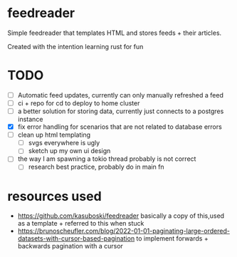 # feedreader

Simple feedreader that templates HTML and stores feeds + their articles. 

Created with the intention learning rust for fun

# TODO
- [ ] Automatic feed updates, currently can only manually refreshed a feed
- [ ] ci + repo for cd to deploy to home cluster
- [ ] a better solution for storing data, currently just connects to a postgres instance
- [x] fix error handling for scenarios that are not related to database errors
- [ ] clean up html templating
    - [ ] svgs everywhere is ugly
    - [ ] sketch up my own ui design
- [ ] the way I am spawning a tokio thread probably is not correct
    - [ ] research best practice, probably do in main fn

# resources used
* https://github.com/kasuboski/feedreader basically a copy of this,used as a template + referred to this when stuck
* https://brunoscheufler.com/blog/2022-01-01-paginating-large-ordered-datasets-with-cursor-based-pagination to implement forwards + backwards pagination with a cursor